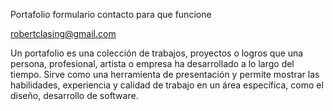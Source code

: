 Portafolio 
formulario contacto para que funcione

robertclasing@gmail.com

Un portafolio es una colección de trabajos, proyectos o logros que una persona, profesional, artista o empresa ha desarrollado a lo largo del tiempo. 
Sirve como una herramienta de presentación y permite mostrar las habilidades, experiencia y calidad de trabajo en un área específica, como el diseño, desarrollo de software.
